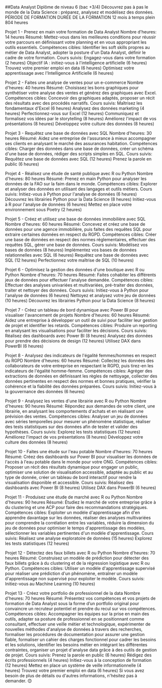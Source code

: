 ##Data Analyst 
Diplôme de niveau 6 (bac +3/4) 
 Découvrez pas à pas le monde de la Data Science : préparez, analysez et modélisez des données. 
PÉRIODE DE FORMATION DURÉE DE LA FORMATION 12 mois à temps plein 804 heures 

Projet 1 - Prenez en main votre formation de Data Analyst
Nombre d'heures: 14 heures
Résumé: Mettez-vous dans les meilleures conditions pour réussir votre parcours en définissant votre planning et en vous appropriant les outils essentiels.
Compétences cibles: Identifier les soft skills propres au métier de Data Analyst, adopter la posture d'un Data Analyst, définir le cadre de votre formation.
Cours suivis:
Engagez-vous dans votre formation (2 heures)
Objectif IA : initiez-vous à l'intelligence artificielle (6 heures)
Trouvez votre premier emploi en data (6 heures)
Optimisez votre apprentissage avec l'Intelligence Artificielle (6 heures)

Projet 2 - Faites une analyse de ventes pour un e-commerce
Nombre d'heures: 40 heures
Résumé: Choisissez les bons graphiques pour synthétiser votre analyse des ventes et générez des graphiques avec Excel.
Compétences cibles: Concevoir des graphiques adaptés, proposer un récit des résultats avec des procédés narratifs.
Cours suivis:
Maîtrisez les fondamentaux d'Excel (6 heures)
Analysez des données marketing (4 heures)
Perfectionnez-vous sur Excel (12 heures)
Communiquez et formalisez vos idées par le storytelling (8 heures)
Améliorez l'impact de vos présentations (8 heures)
Développez votre culture des données (8 heures)

Projet 3 - Requêtez une base de données avec SQL
Nombre d'heures: 30 heures
Résumé: Aidez une entreprise de l'assurance à mieux accompagner ses clients en analysant le marché des assurances habitation.
Compétences cibles: Charger des données dans une base de données, créer un schéma d'une base de données, rédiger des scripts simples en SQL.
Cours suivis:
Requêtez une base de données avec SQL (12 heures)
Prenez la parole en public (6 heures)

Projet 4 - Réalisez une étude de santé publique avec R ou Python
Nombre d'heures: 80 heures
Résumé: Prenez en main Python pour analyser les données de la FAO sur la faim dans le monde.
Compétences cibles: Explorer et analyser des données en utilisant des langages et outils métiers.
Cours suivis:
Initiez-vous à Python pour l'analyse de données (6 heures)
Découvrez les librairies Python pour la Data Science (8 heures)
Initiez-vous à R pour l'analyse de données (6 heures)
Mettez en place votre environnement sous Poetry (2 heures)

Projet 5 - Créez et utilisez une base de données immobilière avec SQL
Nombre d'heures: 60 heures
Résumé: Concevez et créez une base de données pour une agence immobilière, puis faites des requêtes SQL pour extraire certaines données en respect du RGPD.
Compétences cibles: Créer une base de données en respect des normes réglementaires, effectuer des requêtes SQL, gérer une base de données.
Cours suivis:
Modélisez vos bases de données (8 heures)
Implémentez vos bases de données relationnelles avec SQL (6 heures)
Requêtez une base de données avec SQL (12 heures)
Perfectionnez votre maîtrise de SQL (10 heures)

Projet 6 - Optimisez la gestion des données d'une boutique avec R ou Python
Nombre d'heures: 70 heures
Résumé: Faites cohabiter les différents jeux de données pour effectuer l'analyse demandée.
Compétences cibles: Effectuer des analyses univariées et multivariées, pré-traiter des données, traiter et nettoyer des données.
Cours suivis:
Initiez-vous à Python pour l'analyse de données (6 heures)
Nettoyez et analysez votre jeu de données (10 heures)
Découvrez les librairies Python pour la Data Science (8 heures)

Projet 7 - Créez un tableau de bord dynamique avec Power BI pour visualiser l'avancement de projets
Nombre d'heures: 60 heures
Résumé: Aidez une entreprise à développer un outil de suivi pour faciliter leur gestion de projet et identifier les retards.
Compétences cibles: Produire un reporting en analysant les visualisations pour faciliter les décisions.
Cours suivis:
Réalisez des dashboards avec Power BI (8 heures)
Analysez des données pour prendre des décisions de design (12 heures)
Utilisez DAX dans PowerBI (6 heures)

Projet 8 - Analysez des indicateurs de l'égalité femmes/hommes en respect du RGPD
Nombre d'heures: 60 heures
Résumé: Collectez les données des collaborateurs de votre entreprise en respectant le RGPD, puis tirez-en les indicateurs de l'égalité homme-femme.
Compétences cibles: Agréger des extractions de données en définissant les règles de nettoyage, collecter des données pertinentes en respect des normes et bonnes pratiques, vérifier la cohérence et la fiabilité des données préparées.
Cours suivis:
Initiez-vous à la gouvernance des données (6 heures)

Projet 9 - Analysez les ventes d'une librairie avec R ou Python
Nombre d'heures: 90 heures
Résumé: Répondez aux demandes de votre client, une librairie, en analysant les comportements d'achats et en réalisant une prévision des ventes.
Compétences cibles: Analyser un jeu de données avec séries temporelles pour mesurer un phénomène statistique, réaliser des tests statistiques sur des données afin de tester et valider des hypothèses.
Cours suivis:
Explorez les tests statistiques (12 heures)
Améliorez l'impact de vos présentations (8 heures)
Développez votre culture des données (8 heures)

Projet 10 - Faites une étude sur l'eau potable
Nombre d'heures: 70 heures
Résumé: Créez des dashboards sur Power BI pour visualiser les données de l'accès à l'eau potable dans le monde pour votre ONG.
Compétences cibles: Proposer un récit des résultats dynamique pour engager un public, optimiser une solution de visualisation accessible, adaptée au public et au type de donnée, créer un tableau de bord interactif pour rendre la visualisation disponible et accessible.
Cours suivis:
Réalisez des dashboards avec Power BI (8 heures)
Utilisez DAX dans PowerBI (6 heures)

Projet 11 - Produisez une étude de marché avec R ou Python
Nombre d'heures: 90 heures
Résumé: Étudiez le marché de votre entreprise grâce à du clustering et une ACP pour faire des recommandations stratégiques.
Compétences cibles: Exploiter un modèle d'apprentissage afin d'en apprendre davantage sur les données, réaliser des analyses multivariées pour comprendre la corrélation entre les variables, réduire la dimension du jeu de données pour optimiser le temps d'apprentissage des modèles, sélectionner les variables pertinentes d'un modèle d'apprentissage.
Cours suivis:
Réalisez une analyse exploratoire de données (15 heures)
Explorez les tests statistiques (12 heures)

Projet 12 - Détectez des faux billets avec R ou Python
Nombre d'heures: 70 heures
Résumé: Construisez un modèle de prédiction pour détecter des faux billets grâce à du clustering et de la régression logistique avec R ou Python.
Compétences cibles: Utiliser un modèle d'apprentissage supervisé pour réaliser une prédiction d'un phénomène, entraîner un modèle d'apprentissage non supervisé pour exploiter le modèle.
Cours suivis:
Initiez-vous au Machine Learning (10 heures)

Projet 13 - Créez votre portfolio de professionnel de la data
Nombre d'heures: 70 heures
Résumé: Présentez vos compétences et vos projets de formation de Data Analyst sous la forme d’un portfolio original pour convaincre un recruteur potentiel et prendre du recul sur vos compétences.
Compétences cibles: Accompagner les équipes sur la prise en main des outils, adapter sa posture de professionnel en se positionnant comme consultant, effectuer une veille métier et technologique, expérimenter de nouvelles méthodes d'analyse de données à travers des recherches, formaliser les procédures de documentation pour assurer une gestion fiable, formaliser un cahier des charges fonctionnel pour cadrer les besoins et les solutions, identifier les besoins métier en intégrant les différentes contraintes, organiser un projet d'analyse data grâce à des outils de gestion de projet.
Cours suivis:
Prenez la parole en public (6 heures)
Rédigez des écrits professionnels (4 heures)
Initiez-vous à la conception de formation (12 heures)
Mettez en place un système de veille informationnelle (4 heures)
Trouvez votre premier emploi en data (6 heures)
Si vous avez besoin de plus de détails ou d'autres informations, n'hésitez pas à demander. 😊


